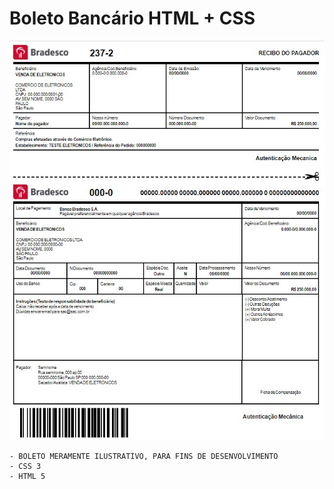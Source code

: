 # Boleto Bancário HTML + CSS

![Screenshot](/images/screenshot.jpg)
```
- BOLETO MERAMENTE ILUSTRATIVO, PARA FINS DE DESENVOLVIMENTO
- CSS 3 
- HTML 5
```